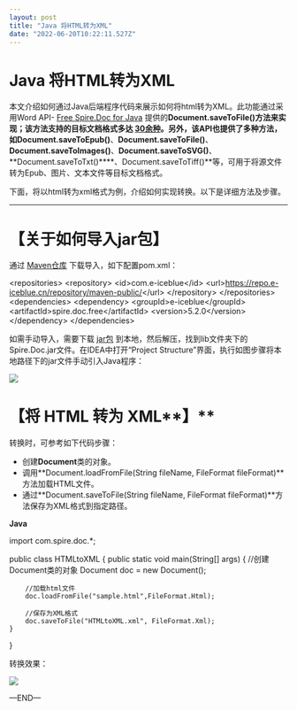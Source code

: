 ```yaml
---
layout: post
title: "Java 将HTML转为XML"
date: "2022-06-20T10:22:11.527Z"
---
```

Java 将HTML转为XML
===============

本文介绍如何通过Java后端程序代码来展示如何将html转为XML。此功能通过采用Word API- [Free Spire.Doc for Java](https://www.e-iceblue.cn/Introduce/Free-Spire-Doc-JAVA.html) 提供的**Document.saveToFile()**方法来实现；该方法支持的目标文档格式多达 [30余种](https://www.e-iceblue.cn/API/JAVA/Spire.Doc/com/spire/doc/FileFormat.html)。另外，该API也提供了多种方法，如**Document.saveToEpub()**、**Document.saveToFile()**、**Document.saveToImages()**、**Document.saveToSVG()**、**Document.saveToTxt()****、Document.saveToTiff()**等，可用于将源文件转为Epub、图片、文本文件等目标文档格式。

下面，将以html转为xml格式为例，介绍如何实现转换。以下是详细方法及步骤。

* * *

**【关于如何导入****jar****包】**
========================

通过 [Maven仓库](https://repo.e-iceblue.cn/#browse/browse:maven-public) 下载导入，如下配置pom.xml：

<repositories\>
    <repository\>
        <id\>com.e-iceblue</id\>
        <url\>https://repo.e-iceblue.cn/repository/maven-public/</url\>
    </repository\>
</repositories\>
<dependencies\>
    <dependency\>
        <groupId\>e-iceblue</groupId\>
        <artifactId\>spire.doc.free</artifactId\>
        <version\>5.2.0</version\>
    </dependency\>
</dependencies\>

如需手动导入，需要下载 [jar包](https://www.e-iceblue.cn/Downloads/Free-Spire-Doc-JAVA.html) 到本地，然后解压，找到lib文件夹下的Spire.Doc.jar文件。在IDEA中打开“Project Structure”界面，执行如图步骤将本地路径下的jar文件手动引入Java程序：

![](https://img2022.cnblogs.com/blog/706090/202206/706090-20220620100852093-2090377768.png)

**【将** **HTML** **转为** **XML****】**
===================================

转换时，可参考如下代码步骤：

*   创建**Document**类的对象。
*   调用**Document.loadFromFile(String fileName, FileFormat fileFormat)**方法加载HTML文件。
*   通过**Document.saveToFile(String fileName, FileFormat fileFormat)**方法保存为XML格式到指定路径。

**Java**

import com.spire.doc.\*;

public class HTMLtoXML {
    public static void main(String\[\] args) {
        //创建Document类的对象
        Document doc = new Document();

        //加载html文件
        doc.loadFromFile("sample.html",FileFormat.Html);

        //保存为XML格式
        doc.saveToFile("HTMLtoXML.xml", FileFormat.Xml);
    }
}

转换效果：

![](https://img2022.cnblogs.com/blog/706090/202206/706090-20220620101044450-1337991055.png)

—END—